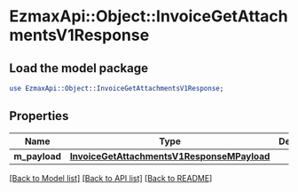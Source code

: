 # EzmaxApi::Object::InvoiceGetAttachmentsV1Response

## Load the model package
```perl
use EzmaxApi::Object::InvoiceGetAttachmentsV1Response;
```

## Properties
Name | Type | Description | Notes
------------ | ------------- | ------------- | -------------
**m_payload** | [**InvoiceGetAttachmentsV1ResponseMPayload**](InvoiceGetAttachmentsV1ResponseMPayload.md) |  | 

[[Back to Model list]](../README.md#documentation-for-models) [[Back to API list]](../README.md#documentation-for-api-endpoints) [[Back to README]](../README.md)



